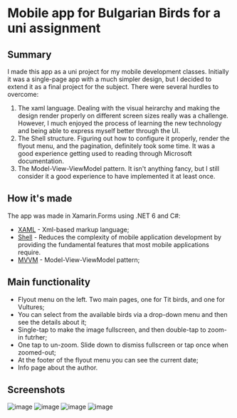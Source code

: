 # Mobile app for Bulgarian Birds for a uni assignment

## **Summary**
I made this app as a uni project for my mobile development classes. Initially it was a single-page app with a much simpler design, but I decided to extend it as a final project for the subject. There were several hurdles to overcome:

1. The xaml language. Dealing with the visual heirarchy and making the design render properly on different screen sizes really was a challenge. However, I much enjoyed the process of learning the new technology and being able to express myself better through the UI.
2. The Shell structure. Figuring out how to configure it properly, render the flyout menu, and the pagination, definitely took some time. It was a good experience getting used to reading through Microsoft documentation.
3. The Model-View-ViewModel pattern. It isn't anything fancy, but I still consider it a good experience to have implemented it at least once.

## **How it's made**

The app was made in Xamarin.Forms using .NET 6 and C#:

- [XAML](https://learn.microsoft.com/en-us/dotnet/desktop/wpf/xaml/?view=netdesktop-8.0) - Xml-based markup language;
- [Shell](https://learn.microsoft.com/en-us/xamarin/xamarin-forms/app-fundamentals/shell/) - Reduces the complexity of mobile application development by providing the fundamental features that most mobile applications require.
- [MVVM](https://learn.microsoft.com/en-us/dotnet/architecture/maui/mvvm) - Model-View-ViewModel pattern;

## **Main functionality**

- Flyout menu on the left. Two main pages, one for Tit birds, and one for Vultures;
- You can select from the available birds via a drop-down menu and then see the details about it;
- Single-tap to make the image fullscreen, and then double-tap to zoom-in futrher;
- One tap to un-zoom. Slide down to dismiss fullscreen or tap once when zoomed-out;
- At the footer of the flyout menu you can see the current date;
- Info page about the author.

## **Screenshots**

![image](https://github.com/4veti/BulgarianBirds/assets/37193765/3d7be805-f2e5-43aa-8474-ffd3a45d43cf)
![image](https://github.com/4veti/BulgarianBirds/assets/37193765/5ef22256-0f9e-4b17-9069-c436eaba0933)
![image](https://github.com/4veti/BulgarianBirds/assets/37193765/458ddff6-1b00-4d90-a794-71ed99d5dbbe)
![image](https://github.com/4veti/BulgarianBirds/assets/37193765/199ae447-d976-42a6-a86a-046486384590)
